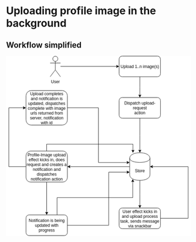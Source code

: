 # Uploading profile image in the background

## Workflow simplified

![workflow](assets/profileimage-upload-queueing.png)